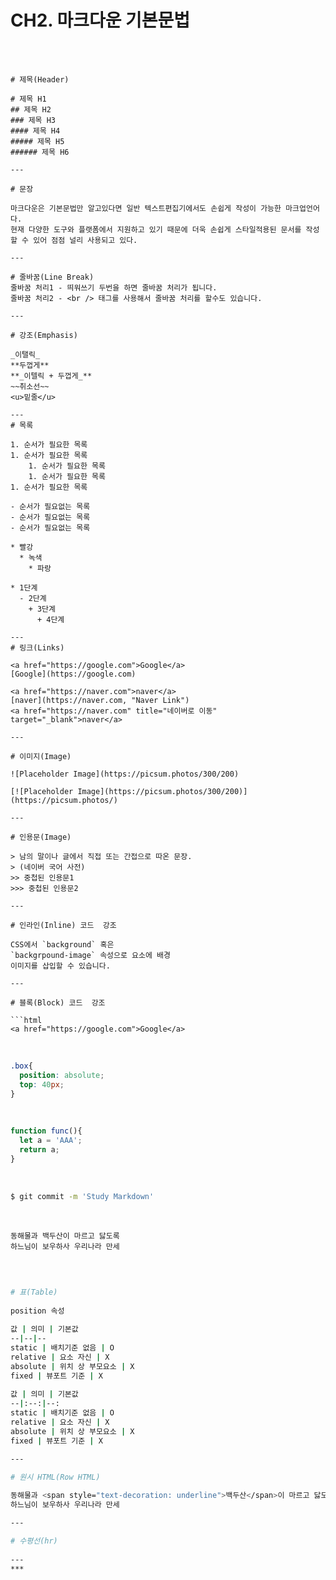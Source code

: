 # CH2. 마크다운 기본문법

<br>  
<br>  

```
# 제목(Header)

# 제목 H1
## 제목 H2
### 제목 H3
#### 제목 H4
##### 제목 H5
###### 제목 H6

---
   
# 문장   

마크다운은 기본문법만 알고있다면 일반 텍스트편집기에서도 손쉽게 작성이 가능한 마크업언어다.  
현재 다양한 도구와 플랫폼에서 지원하고 있기 때문에 더욱 손쉽게 스타일적용된 문서를 작성할 수 있어 점점 널리 사용되고 있다.   

---

# 줄바꿈(Line Break)
줄바꿈 처리1 - 띄워쓰기 두번을 하면 줄바꿈 처리가 됩니다.  
줄바꿈 처리2 - <br /> 태그를 사용해서 줄바꿈 처리를 할수도 있습니다.  

---   

# 강조(Emphasis)

_이탤릭_  
**두껍게**  
**_이텔릭 + 두껍게_**  
~~취소선~~  
<u>밑줄</u>

--- 
# 목록  

1. 순서가 필요한 목록  
1. 순서가 필요한 목록  
    1. 순서가 필요한 목록
    1. 순서가 필요한 목록
1. 순서가 필요한 목록  

- 순서가 필요없는 목록
- 순서가 필요없는 목록
- 순서가 필요없는 목록

* 빨강
  * 녹색
    * 파랑  

* 1단계
  - 2단계
    + 3단계
      + 4단계  

---  
# 링크(Links)  

<a href="https://google.com">Google</a>   
[Google](https://google.com)   
   
<a href="https://naver.com">naver</a>   
[naver](https://naver.com, "Naver Link")  
<a href="https://naver.com" title="네이버로 이동" target="_blank">naver</a> 

--- 

# 이미지(Image)   

![Placeholder Image](https://picsum.photos/300/200)   
   
[![Placeholder Image](https://picsum.photos/300/200)](https://picsum.photos/)  

--- 

# 인용문(Image)  

> 남의 말이나 글에서 직접 또는 간접으로 따온 문장.   
> (네이버 국어 사전)
>> 중첩된 인용문1
>>> 중첩된 인용문2

--- 

# 인라인(Inline) 코드  강조

CSS에서 `background` 혹은   
`backgrpound-image` 속성으로 요소에 배경  
이미지를 삽입할 수 있습니다.  

--- 

# 블록(Block) 코드  강조
   
```html  
<a href="https://google.com">Google</a>   
``` 

<br>  

```css  
.box{
  position: absolute;
  top: 40px;
}  
``` 

<br>  

```javascript  
function func(){
  let a = 'AAA';
  return a;
}
``` 
<br>  

```bash  
$ git commit -m 'Study Markdown'
``` 

<br>  

```plaintext  
동해물과 백두산이 마르고 닳도록
하느님이 보우하사 우리나라 만세 
``` 

<br>  

```bash 

# 표(Table)
  
position 속성
  
값 | 의미 | 기본값
--|--|--
static | 배치기준 없음 | O
relative | 요소 자신 | X
absolute | 위치 상 부모요소 | X
fixed | 뷰포트 기준 | X
   
값 | 의미 | 기본값
--|:--:|--:
static | 배치기준 없음 | O
relative | 요소 자신 | X
absolute | 위치 상 부모요소 | X
fixed | 뷰포트 기준 | X

---  

# 원시 HTML(Row HTML)
  
동해물과 <span style="text-decoration: underline">백두산</span>이 마르고 닳도록<br />
하느님이 보우하사 우리나라 만세

--- 

# 수평선(hr)
  
--- 
*** 

```